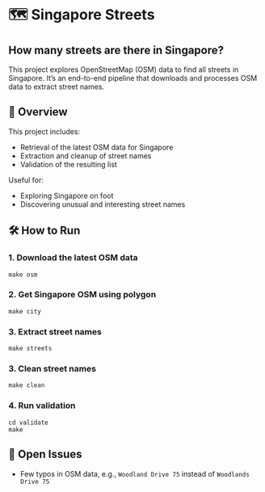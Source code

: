 # 🗺️ Singapore Streets

## How many streets are there in Singapore?

This project explores OpenStreetMap (OSM) data to find all streets in Singapore. It’s an end-to-end pipeline that downloads and processes OSM data to extract street names.

## 🚀 Overview

This project includes:

- Retrieval of the latest OSM data for Singapore
- Extraction and cleanup of street names
- Validation of the resulting list

Useful for:

- Exploring Singapore on foot
- Discovering unusual and interesting street names

## 🛠️ How to Run

### 1. Download the latest OSM data

```
make osm
```

### 2. Get Singapore OSM using polygon

```
make city
```

### 3. Extract street names

```
make streets
```

### 3. Clean street names

```
make clean
```
### 4. Run validation

```
cd validate
make
```

## 📌 Open Issues

- Few typos in OSM data, e.g., `Woodland Drive 75` instead of `Woodlands Drive 75`